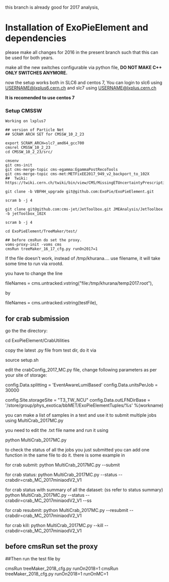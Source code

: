 this branch is already good for 2017 analysis, 



# Installation of ExoPieElement and dependencies
 please make all changes for 2016 in the present branch such that this can be used for both years. 

 make all the new switches configurable via python file, **DO NOT MAKE C++ ONLY SWITCHES ANYMORE.**

now the setup works both in SLC6 and centos 7, You can login to slc6 using USERNAME@lxplus6.cern.ch   and slc7 using USERNAME@lxplus.cern.ch

**It is recomended to use centos 7**

### Setup CMSSW
```
Working on lxplus7

## version of Particle Net
## SCRAM ARCH SET for CMSSW_10_2_23

export SCRAM_ARCH=slc7_amd64_gcc700
cmsrel CMSSW_10_2_23
cd CMSSW_10_2_23/src/

cmsenv
git cms-init
git cms-merge-topic cms-egamma:EgammaPostRecoTools
git cms-merge-topic cms-met:METFixEE2017_949_v2_backport_to_102X  
##  Twiki: https://twiki.cern.ch/twiki/bin/view/CMS/MissingETUncertaintyPrescription

git clone -b VBFHH_upgrade git@github.com:ExoPie/ExoPieElement.git

scram b -j 4

git clone git@github.com:cms-jet/JetToolbox.git JMEAnalysis/JetToolbox -b jetToolbox_102X

scram b -j 4

cd ExoPieElement/TreeMaker/test/

## before cmsRun do set the proxy. 
voms-proxy-init -voms cms 
cmsRun treeMaker_16_17_cfg.py runOn2017=1
```
If the file doesn't work, instead of /tmp/khurana.... use filename, it will take some time to run via xrootd. 

you have to change the line 

fileNames = cms.untracked.vstring("file:/tmp/khurana/temp2017.root"),

by

fileNames = cms.untracked.vstring(testFile),


## for crab submission 

go the the directory: 

cd ExoPieElement/CrabUtilities

copy the latest .py file from test dir, do it via

source setup.sh


edit the crabConfig_2017_MC.py file, change following parameters as per your site of storage: 

config.Data.splitting = 'EventAwareLumiBased'
config.Data.unitsPerJob = 30000

config.Site.storageSite = "T3_TW_NCU"
config.Data.outLFNDirBase = '/store/group/phys_exotica/bbMET/ExoPieElementTuples/%s' %(workname)

you can make a list of samples in a text and use it to submit multiple jobs using MultiCrab_2017MC.py

you need to edit the .txt file name and run it using 

python MultiCrab_2017MC.py

 to check the status of all the jobs you just submitted you can add one function in the same file to do it. there is some example in 




for crab submit: 
python MultiCrab_2017MC.py --submit 

for crab status: 
python MultiCrab_2017MC.py --status --crabdir=crab_MC_2017miniaodV2_V1

for crab status with summary of all the dataset:  (ss refer to status summary)
python MultiCrab_2017MC.py --status --crabdir=crab_MC_2017miniaodV2_V1 --ss 

for crab resubmit: 
python MultiCrab_2017MC.py --resubmit --crabdir=crab_MC_2017miniaodV2_V1

for crab kill: 
python MultiCrab_2017MC.py --kill --crabdir=crab_MC_2017miniaodV2_V1



## before cmsRun set the proxy

##Then run the test file by

cmsRun treeMaker_2018_cfg.py  runOn2018=1 
cmsRun treeMaker_2018_cfg.py  runOn2018=1 runOnMC=1
